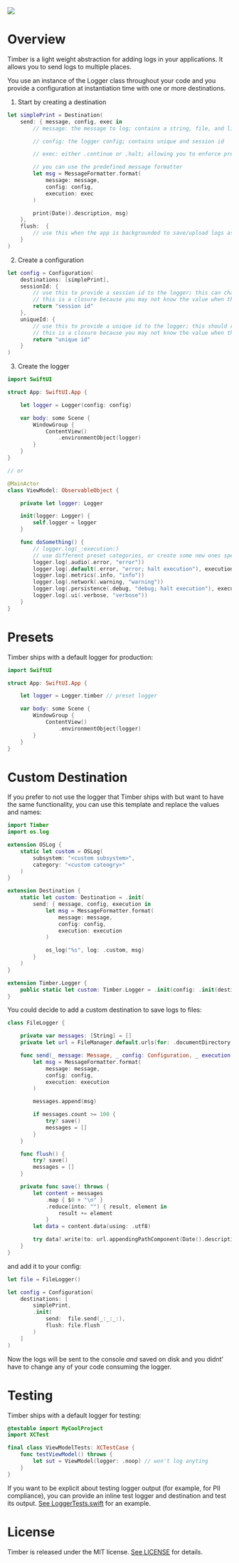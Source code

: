 ![](.img/header.png)

# Overview

Timber is a light weight abstraction for adding logs in your applications. It allows you to send logs to multiple places.

You use an instance of the Logger class throughout your code and you provide a configuration at instantiation time with one or more destinations.

1. Start by creating a destination
```swift
let simplePrint = Destination(
    send: { message, config, exec in
        // message: the message to log; contains a string, file, and line

        // config: the logger config; contains unique and session id

        // exec: either .continue or .halt; allowing you to enforce preconditions

        // you can use the predefined message formatter
        let msg = MessageFormatter.format(
            message: message,
            config: config,
            execution: exec
        )

        print(Date().description, msg)
    },
    flush:  {
        // use this when the app is backgrounded to save/upload logs as needed
    }
)
```

2. Create a configuration
```swift
let config = Configuration(
    destinations: [simplePrint],
    sessionId: {
        // use this to provide a session id to the logger; this can change on every app launch
        // this is a closure because you may not know the value when the config is instantiated
        return "session id"
    },
    uniqueId: {
        // use this to provide a unique id to the logger; this should remain the same on every app launch
        // this is a closure because you may not know the value when the config is instantiated
        return "unique id"
    }
)
```

3. Create the logger
```swift
import SwiftUI

struct App: SwiftUI.App {

    let logger = Logger(config: config)

    var body: some Scene {
        WindowGroup {
            ContentView()
                .environmentObject(logger)
        }
    }
}

// or

@MainActor
class ViewModel: ObservableObject {

    private let logger: Logger

    init(logger: Logger) {
        self.logger = logger
    }

    func doSomething() {
        // logger.log(_:execution:)
        // use different preset categories, or create some new ones specific to your app
        logger.log(.audio(.error, "error"))
        logger.log(.default(.error, "error; halt execution"), execution: .halt)
        logger.log(.metrics(.info, "info"))
        logger.log(.network(.warning, "warning"))
        logger.log(.persistence(.debug, "debug; halt execution"), execution: .halt)
        logger.log(.ui(.verbose, "verbose"))
    }
}
```

# Presets

Timber ships with a default logger for production:

```swift
import SwiftUI

struct App: SwiftUI.App {

    let logger = Logger.timber // preset logger

    var body: some Scene {
        WindowGroup {
            ContentView()
                .environmentObject(logger)
        }
    }
}
```

# Custom Destination

If you prefer to not use the logger that Timber ships with but want to have the same functionality, you can use this template and replace the values and names:

```swift
import Timber
import os.log

extension OSLog {
    static let custom = OSLog(
        subsystem: "<custom subsystem>",
        category: "<custom cateogry>"
    )
}

extension Destination {
    static let custom: Destination = .init(
        send: { message, config, execution in
            let msg = MessageFormatter.format(
                message: message,
                config: config,
                execution: execution
            )

            os_log("%s", log: .custom, msg)
        }
    )
}

extension Timber.Logger {
    public static let custom: Timber.Logger = .init(config: .init(destinations: [.custom]))
}
```

You could decide to add a custom destination to save logs to files:

```swift
class FileLogger {

    private var messages: [String] = []
    private let url = FileManager.default.urls(for: .documentDirectory, in: .userDomainMask).first!

    func send(_ message: Message, _ config: Configuration, _ execution: Execution) {
        let msg = MessageFormatter.format(
            message: message,
            config: config,
            execution: execution
        )

        messages.append(msg)

        if messages.count >= 100 {
            try? save()
            messages = []
        }
    }

    func flush() {
        try? save()
        messages = []
    }

    private func save() throws {
        let content = messages
            .map { $0 + "\n" }
            .reduce(into: "") { result, element in
                result += element
            }
        let data = content.data(using: .utf8)

        try data?.write(to: url.appendingPathComponent(Date().description))
    }
}
```

and add it to your config:

```swift
let file = FileLogger()

let config = Configuration(
    destinations: [
        simplePrint,
        .init(
            send:  file.send(_:_:_:),
            flush: file.flush
        )
    ]
)
```

Now the logs will be sent to the console _and_ saved on disk and you didnt' have to change any of your code consuming the logger.

# Testing

Timber ships with a default logger for testing:

```swift
@testable import MyCoolProject
import XCTest

final class ViewModelTests: XCTestCase {
    func testViewModel() throws {
        let sut = ViewModel(logger: .noop) // won't log anyting
    }
}
```

If you want to be explicit about testing logger output (for example, for PII compliance), you can provide an inline test logger and destination and test its output. [See LoggerTests.swift](https://github.com/bsrz/timber/blob/main/Tests/TimberTests/LoggerTests.swift) for an example.

# License

Timber is released under the MIT license. [See LICENSE](https://github.com/bsrz/timber/blob/main/LICENSE) for details.
